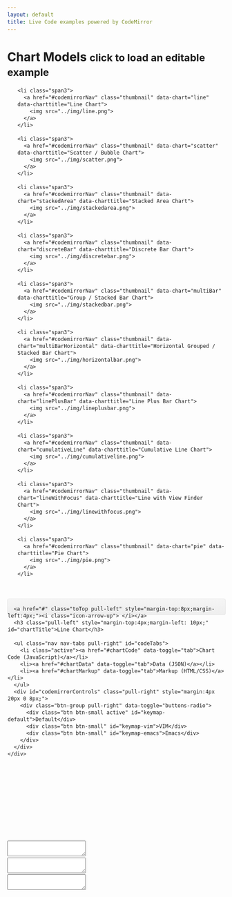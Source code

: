 ```yaml
---
layout: default
title: Live Code examples powered by CodeMirror
---
```


<link rel="stylesheet" href="../css/codemirror.css"></link>
<link rel="stylesheet" href="../css/eclipse.css"></link>

<link rel="stylesheet" href="../css/inlet/Color.Picker.Classic.css"></link>
<link rel="stylesheet" href="../css/inlet/jquery-ui-slider.css"></link>

<style type="text/css">
  .container {
    position: relatove;
  }

  .codemirror-controls {
    list-style-type: none;
  }

  .codemirror-controls .status {
    font-weight: bold;
  }

  .CodeMirror {
    min-height: 300px;
    /*
    width: 100%;
    border: 1px solid #999;
    margin: 0 0 30px 0;
    overflow: auto;
    */
  }

  .CodeMirror-scroll {
    height: 100%;
    /*
    height: auto;
    overflow-y: hidden;
    overflow-x: auto;
    background: rgba(38, 38, 38, 0.8);
    */
    background: rgba(255, 255, 255, 0.9);
  }

  #previewWrap {
    /*
    position: absolute;
    right: 0;
    top: 40px;
    width: 100%;
    */
  }

  #codeWrap {
    /*
    position: absolute;
    left: 0;
    top: 40px;
    */
    overflow: auto;
  }

  #codemirrorNav .toTop {
    visibility: hidden;
  }

  #codemirrorNav.subnav-fixed .toTop {
    visibility: visible;
  }

  #preview {
    width: 100%;
    height: 500px;
    border-width: 0;
  }

  #codemirrorWrap {
    min-height: 800px;
    padding-top: 20px;
  }

  #codemirrorWrap.wrap-fixed {
    padding-top: 60px;
  }

  #preview.preview-fixed {
    position: fixed;
    top: 80px;
    left: 0;
    width: 48.75%;
  }


/* Subnav */
.subnav {
  width: 100%;
  height: 36px;
  background-color: #eeeeee; /* Old browsers */
  background-repeat: repeat-x; /* Repeat the gradient */
  background-image: -moz-linear-gradient(top, #f5f5f5 0%, #eeeeee 100%); /* FF3.6+ */
  background-image: -webkit-gradient(linear, left top, left bottom, color-stop(0%,#f5f5f5), color-stop(100%,#eeeeee)); /* Chrome,Safari4+ */
  background-image: -webkit-linear-gradient(top, #f5f5f5 0%,#eeeeee 100%); /* Chrome 10+,Safari 5.1+ */
  background-image: -ms-linear-gradient(top, #f5f5f5 0%,#eeeeee 100%); /* IE10+ */
  background-image: -o-linear-gradient(top, #f5f5f5 0%,#eeeeee 100%); /* Opera 11.10+ */
  filter: progid:DXImageTransform.Microsoft.gradient( startColorstr='#f5f5f5', endColorstr='#eeeeee',GradientType=0 ); /* IE6-9 */
  background-image: linear-gradient(top, #f5f5f5 0%,#eeeeee 100%); /* W3C */
  border: 1px solid #e5e5e5;
  -webkit-border-radius: 4px;
     -moz-border-radius: 4px;
          border-radius: 4px;
}
.subnav .nav {
  margin-bottom: 0;
}

.subnav-fixed {
  position: fixed;
  top: 40px;
  left: 0;
  right: 0;
  z-index: 1020; /* 10 less than .navbar-fixed to prevent any overlap */
  border-color: #d5d5d5;
  border-width: 0 0 1px; /* drop the border on the fixed edges */
  -webkit-border-radius: 0;
     -moz-border-radius: 0;
          border-radius: 0;
  -webkit-box-shadow: inset 0 1px 0 #fff, 0 1px 5px rgba(0,0,0,.1);
     -moz-box-shadow: inset 0 1px 0 #fff, 0 1px 5px rgba(0,0,0,.1);
          box-shadow: inset 0 1px 0 #fff, 0 1px 5px rgba(0,0,0,.1);
  filter: progid:DXImageTransform.Microsoft.gradient(enabled=false); /* IE6-9 */
}
.subnav-fixed .nav {
  /*
  width: 938px;
  */
  margin: 0 auto;
  padding: 0 1px;
}
.subnav .nav > li:first-child > a,
.subnav .nav > li:first-child > a:hover {
  -webkit-border-radius: 0;
     -moz-border-radius: 0;
          border-radius: 0;
}


#codeTabs {
  margin: 2px auto 0;
}

</style>


<div class="container">

  <div class="page-header">
    <h1>Chart Models <small>click to load an editable example</small></h1>
  </div>

  <ul class="thumbnails">

    <li class="span3">
      <a href="#codemirrorNav" class="thumbnail" data-chart="line" data-charttitle="Line Chart">
        <img src="../img/line.png">
      </a>
    </li>

    <li class="span3">
      <a href="#codemirrorNav" class="thumbnail" data-chart="scatter" data-charttitle="Scatter / Bubble Chart">
        <img src="../img/scatter.png">
      </a>
    </li>

    <li class="span3">
      <a href="#codemirrorNav" class="thumbnail" data-chart="stackedArea" data-charttitle="Stacked Area Chart">
        <img src="../img/stackedarea.png">
      </a>
    </li>

    <li class="span3">
      <a href="#codemirrorNav" class="thumbnail" data-chart="discreteBar" data-charttitle="Discrete Bar Chart">
        <img src="../img/discretebar.png">
      </a>
    </li>

    <li class="span3">
      <a href="#codemirrorNav" class="thumbnail" data-chart="multiBar" data-charttitle="Group / Stacked Bar Chart">
        <img src="../img/stackedbar.png">
      </a>
    </li>

    <li class="span3">
      <a href="#codemirrorNav" class="thumbnail" data-chart="multiBarHorizontal" data-charttitle="Horizontal Grouped / Stacked Bar Chart">
        <img src="../img/horizontalbar.png">
      </a>
    </li>

    <li class="span3">
      <a href="#codemirrorNav" class="thumbnail" data-chart="linePlusBar" data-charttitle="Line Plus Bar Chart">
        <img src="../img/lineplusbar.png">
      </a>
    </li>

    <li class="span3">
      <a href="#codemirrorNav" class="thumbnail" data-chart="cumulativeLine" data-charttitle="Cumulative Line Chart">
        <img src="../img/cumulativeline.png">
      </a>
    </li>

    <li class="span3">
      <a href="#codemirrorNav" class="thumbnail" data-chart="lineWithFocus" data-charttitle="Line with View Finder Chart">
        <img src="../img/linewithfocus.png">
      </a>
    </li>

    <li class="span3">
      <a href="#codemirrorNav" class="thumbnail" data-chart="pie" data-charttitle="Pie Chart">
        <img src="../img/pie.png">
      </a>
    </li>

  </ul>


</div>



<div class="container" style="margin-top: 50px;">

  <div class="subnav" id="codemirrorNav">
    <div class="subnav-inner container">
      <!--
      <div class="btn-group pull-left" id="loadChart" style="margin:4px 4px 0 2px">
        <a class="btn btn-primary dropdown-toggle" data-toggle="dropdown" href="#">
          More Charts
          <span class="caret"></span>
        </a>
        <ul class="dropdown-menu">
          <li><a href="#" data-chart="line">Line Chart</a></li>
          <li><a href="#" data-chart="cumulativeLine">Cumulative Line Chart</a></li>
          <li><a href="#" data-chart="linePlusBar">Line Plus Bar Chart</a></li>
          <li><a href="#" data-chart="lineWithFocus">Line with View Finder Chart</a></li>
          <li><a href="#" data-chart="discreteBar">Discrete Bar Chart</a></li>
          <li><a href="#" data-chart="multiBar">Grouped / Stacked Bar Chart</a></li>
          <li><a href="#" data-chart="multiBarHorizontal">Horizontal Grouped / Stacked Bar Chart</a></li>
          <li><a href="#" data-chart="pie">Pie Chart</a></li>
          <li><a href="#" data-chart="scatter">Scatter / Bubble Chart</a></li>
          <li><a href="#" data-chart="stackedArea">Stacked Area Chart</a></li>
        </ul>
      </div>
      -->

      <a href="#" class="toTop pull-left" style="margin-top:8px;margin-left:4px;"><i class="icon-arrow-up"> </i></a>
      <h3 class="pull-left" style="margin-top:4px;margin-left: 10px;" id="chartTitle">Line Chart</h3>

      <ul class="nav nav-tabs pull-right" id="codeTabs">
        <li class="active"><a href="#chartCode" data-toggle="tab">Chart Code (JavaScript)</a></li>
        <li><a href="#chartData" data-toggle="tab">Data (JSON)</a></li>
        <li><a href="#chartMarkup" data-toggle="tab">Markup (HTML/CSS)</a></li>
      </ul>
      <div id="codemirrorControls" class="pull-right" style="margin:4px 20px 0 8px;">
        <div class="btn-group pull-right" data-toggle="buttons-radio">
          <div class="btn btn-small active" id="keymap-default">Default</div>
          <div class="btn btn-small" id="keymap-vim">VIM</div>
          <div class="btn btn-small" id="keymap-emacs">Emacs</div>
        </div>
      </div>
    </div>
  </div>

</div>

<div class="row-fluid" id="codemirrorWrap">

<div class="span6" id="previewWrap">

<iframe id="preview">

</iframe>

</div>


<div class="span6" id="codeWrap">

<div class="tab-content" id="codeTabsContent">
  <div class="tab-pane fade in active" id="chartCode">
    <textarea id="code" name="code"> </textarea>
  </div>
  <div class="tab-pane fade in active" id="chartData">
    <textarea id="codeData" name="codeData"> </textarea>
  </div>
  <div class="tab-pane fade in active" id="chartMarkup">
    <textarea id="codeMarkup" name="codeMarkup"> </textarea>
  </div>
</div>


</div>



</div>


<script type="text/javascript" src="../js/lib/codemirror/codemirror.js"> </script>
<script type="text/javascript" src="../js/lib/codemirror/keymap/vim.js"> </script>
<script type="text/javascript" src="../js/lib/codemirror/keymap/emacs.js"> </script>
<script type="text/javascript" src="../js/lib/codemirror/xml/xml.js"> </script>
<script type="text/javascript" src="../js/lib/codemirror/javascript/javascript.js"> </script>
<script type="text/javascript" src="../js/lib/codemirror/css/css.js"> </script>
<script type="text/javascript" src="../js/lib/codemirror/gfm/gfm.js"> </script>
<script type="text/javascript" src="../js/lib/codemirror/htmlmixed/htmlmixed.js"> </script>

<script type="text/javascript" src="../js/lib/inlet/jquery-ui.1.8.16.custom.min.js"> </script>
<script type="text/javascript" src="../js/lib/inlet/jquery.ui.slider.js"> </script>
<script type="text/javascript" src="../js/lib/inlet/underscore-min.js"> </script>
<script type="text/javascript" src="../js/lib/inlet/Color.Picker.Classic.js"> </script>
<script type="text/javascript" src="../js/lib/inlet/Color.Space.js"> </script>
<script type="text/javascript" src="../js/lib/inlet/inlet.js"> </script>

<script type="text/javascript" src="codemirror.js"> </script>
